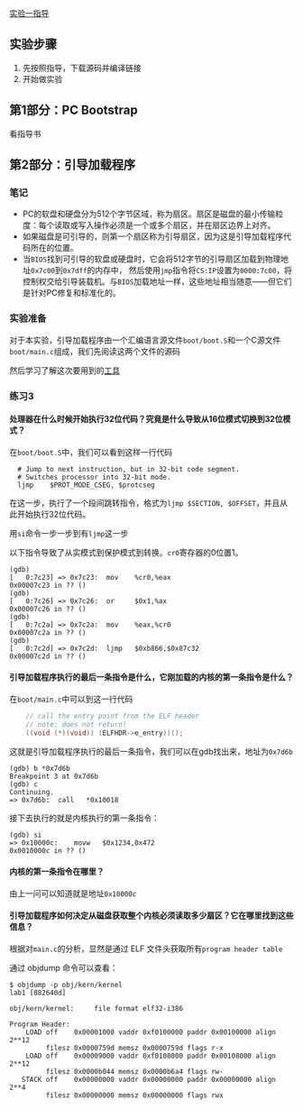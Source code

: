 [实验一指导](https://pdos.csail.mit.edu/6.828/2014/labs/lab1/#Hand-In-Procedure)

## 实验步骤
1. 先按照指导，下载源码并编译链接
2. 开始做实验

## 第1部分：PC Bootstrap
看指导书

## 第2部分：引导加载程序
### 笔记
+ PC的软盘和硬盘分为512个字节区域，称为扇区。扇区是磁盘的最小传输粒度：每个读取或写入操作必须是一个或多个扇区，并在扇区边界上对齐。
+ 如果磁盘是可引导的，则第一个扇区称为引导扇区，因为这是引导加载程序代码所在的位置。
+ 当`BIOS`找到可引导的软盘或硬盘时，它会将512字节的引导扇区加载到物理地址`0x7c00`到`0x7dff`的内存中，
然后使用`jmp`指令将`CS:IP`设置为`0000:7c00`，将控制权交给引导装载机。与`BIOS`加载地址一样，这些地址相当随意——但它们是针对PC修复和标准化的。

### 实验准备
对于本实验，引导加载程序由一个汇编语言源文件`boot/boot.S`和一个C源文件`boot/main.c`组成，我们先阅读这两个文件的源码

然后学习了解这次要用到的[工具](https://pdos.csail.mit.edu/6.828/2014/labguide.html)

### 练习3
#### 处理器在什么时候开始执行32位代码？究竟是什么导致从16位模式切换到32位模式？
在`boot/boot.S`中，我们可以看到这样一行代码
```
  # Jump to next instruction, but in 32-bit code segment.
  # Switches processor into 32-bit mode.
  ljmp    $PROT_MODE_CSEG, $protcseg
```
在这一步，执行了一个段间跳转指令，格式为`ljmp $SECTION, $OFFSET`，并且从此开始执行32位代码。


用`si`命令一步一步到有`ljmp`这一步

以下指令导致了从实模式到保护模式到转换。`cr0`寄存器的0位置1。
```
(gdb) 
[   0:7c23] => 0x7c23:	mov    %cr0,%eax
0x00007c23 in ?? ()
(gdb) 
[   0:7c26] => 0x7c26:	or     $0x1,%ax
0x00007c26 in ?? ()
(gdb) 
[   0:7c2a] => 0x7c2a:	mov    %eax,%cr0
0x00007c2a in ?? ()
(gdb) 
[   0:7c2d] => 0x7c2d:	ljmp   $0xb866,$0x87c32
0x00007c2d in ?? ()
```


#### 引导加载程序执行的最后一条指令是什么，它刚加载的内核的第一条指令是什么？
在`boot/main.c`中可以到这一行代码
```c
	// call the entry point from the ELF header
	// note: does not return!
	((void (*)(void)) (ELFHDR->e_entry))();
```
这就是引导加载程序执行的最后一条指令，我们可以在gdb找出来，地址为`0x7d6b`
```
(gdb) b *0x7d6b
Breakpoint 3 at 0x7d6b
(gdb) c
Continuing.
=> 0x7d6b:	call   *0x10018
```
接下去执行的就是内核执行的第一条指令：
```
(gdb) si
=> 0x10000c:	movw   $0x1234,0x472
0x0010000c in ?? ()
```

#### 内核的第一条指令在哪里？
由上一问可以知道就是地址`0x10000c`

#### 引导加载程序如何决定从磁盘获取整个内核必须读取多少扇区？它在哪里找到这些信息？
根据对`main.c`的分析，显然是通过 ELF 文件头获取所有`program header table`

通过 objdump 命令可以查看：
```
$ objdump -p obj/kern/kernel                                                                                                           lab1 [882640d]

obj/kern/kernel:     file format elf32-i386

Program Header:
    LOAD off    0x00001000 vaddr 0xf0100000 paddr 0x00100000 align 2**12
         filesz 0x0000759d memsz 0x0000759d flags r-x
    LOAD off    0x00009000 vaddr 0xf0108000 paddr 0x00108000 align 2**12
         filesz 0x0000b044 memsz 0x0000b6a4 flags rw-
   STACK off    0x00000000 vaddr 0x00000000 paddr 0x00000000 align 2**4
         filesz 0x00000000 memsz 0x00000000 flags rwx
```
